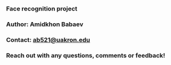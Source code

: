 ### Face recognition project 
### Author: Amidkhon Babaev 
### Contact: ab521@uakron.edu
### Reach out with any questions, comments or feedback!
